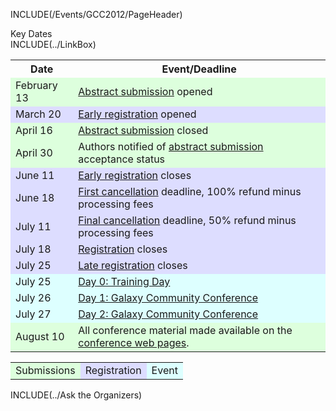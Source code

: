 INCLUDE(/Events/GCC2012/PageHeader)

<div class="title">Key Dates

</div>INCLUDE(../LinkBox)

<table>
  <tr class="th" >
    <th> Date </th>
    <th> Event/Deadline </th>
  </tr>
  <tr style="background-color: #dfd" >
    <td> February 13 </td>
    <td> <a href='/Events/GCC2012/Abstracts.md'>Abstract submission</a> opened </td>
  </tr>
  <tr style="background-color: #ddf" >
    <td> March 20 </td>
    <td> <a href='/Events/GCC2012/Register.md'>Early registration</a> opened</td>
  </tr>
  <tr style="background-color: #dfd" >
    <td> April 16 </td>
    <td> <a href='/Events/GCC2012/Abstracts.md'>Abstract submission</a> closed </td>
  </tr>
  <tr style="background-color: #dfd" >
    <td> April 30 </td>
    <td> Authors notified of <a href='/Events/GCC2012/Abstracts.md'>abstract submission</a> acceptance status </td>
  </tr>
  <tr style="background-color: #ddf" >
    <td> June 11 </td>
    <td> <a href='/Events/GCC2012/Register.md'>Early registration</a> closes </td>
  </tr>
  <tr style="background-color: #ddf" >
    <td> June 18 </td>
    <td> <a href='/Events/GCC2012/Register.md'>First cancellation</a> deadline, 100% refund minus processing fees </td>
  </tr>
  <tr style="background-color: #ddf" >
    <td> July 11 </td>
    <td> <a href='/Events/GCC2012/Register.md'>Final cancellation</a> deadline,  50% refund minus processing fees </td>
  </tr>
  <tr style="background-color: #ddf" >
    <td> July 18 </td>
    <td> <a href='/Events/GCC2012/Register.md'>Registration</a> closes </td>
  </tr>
  <tr style="background-color: #ddf" >
    <td> July 25 </td>
    <td> <a href='/Events/GCC2012/Register.md'>Late registration</a> closes </td>
  </tr>
  <tr style="background-color: #dff" >
    <td> July 25 </td>
    <td> <a href='/Events/GCC2012/TrainingDay.md'>Day 0: Training Day</a> </td>
  </tr>
  <tr style="background-color: #dff" >
    <td> July 26 </td>
    <td> <a href='/Events/GCC2012/Program.md'>Day 1: Galaxy Community Conference</a> </td>
  </tr>
  <tr style="background-color: #dff" >
    <td> July 27 </td>
    <td> <a href='/Events/GCC2012/Program.md'>Day 2: Galaxy Community Conference</a> </td>
  </tr>
  <tr style="background-color: #dfd" >
    <td> August 10 </td>
    <td> All conference material made available on the <a href='/Events/GCC2012.md'>conference web pages</a>. </td>
  </tr>
</table>


<table>
  <tr>
    <td style=" background-color: #dfd;"> Submissions </td>
    <td style=" background-color: #ddf;"> Registration </td>
    <td style=" background-color: #dff;"> Event </td>
  </tr>
</table>



INCLUDE(../Ask the Organizers)
